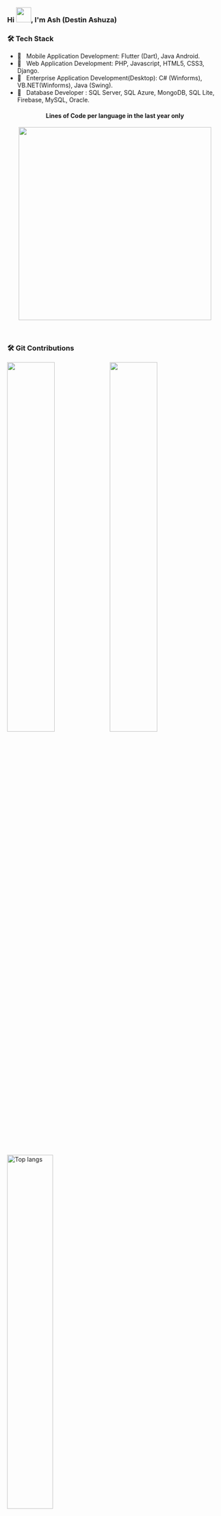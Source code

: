 ### Hi <img src="https://media.giphy.com/media/hvRJCLFzcasrR4ia7z/giphy.gif" width="35">, I'm Ash (Destin Ashuza)

<h3>🛠 Tech Stack</h3>

- 💼 &nbsp; Mobile Application Development: Flutter (Dart), Java Android.
- 💼 &nbsp; Web Application Development: PHP, Javascript, HTML5, CSS3, Django.
- 💼 &nbsp; Enterprise Application Development(Desktop): C# (Winforms), VB.NET(Winforms), Java (Swing).
- 💼 &nbsp; Database Developer : SQL Server, SQL Azure, MongoDB, SQL Lite, Firebase, MySQL, Oracle.
  <br/>

<h4 align="center">Lines of Code per language in the last year only</h4>
<p align="center">
	<img width="450em" src="https://api.githubtrends.io/user/svg/AshDest/langs?time_range=one_year&include_private=True&loc_metric=changed&theme=dark">
</p>
<br/>
<h3><align=center>🛠 Git Contributions</h3>
<img align="left" width="47%" src="https://github-readme-stats.vercel.app/api?username=AshDest&theme=tokyonight" />
<img align="letf" width="47%" src="https://github-readme-stats.vercel.app/api/top-langs/?username=AshDest&theme=tokyonight&layout=compact" />
<br/>

<p>
  <img
    width="46%"
    alt="Top langs"
    src="https://github-readme-streak-stats.herokuapp.com/?user=AshDest&theme=black-ice&hide_border=true&stroke=0000&background=060A0CD0"/>
</p> 
  
<br/>
  
<br/>
<p align="center">
  <img
    align="center"
    width="100%"
    alt="GitHub Streak Stats"
    src="https://github-profile-trophy.vercel.app/?username=AshDest&theme=onedark"
  />
 </p>

[![AshDest's github activity graph](https://activity-graph.herokuapp.com/graph?username=AshDest&bg_color=0D1117&color=5BCDEC&line=5BCDEC&point=FFFFFF&area=true&hide_border=true)](https://github.com/AshDest/github-readme-activity-graph)
<br/>
<br/>
<img src="https://komarev.com/ghpvc/?username=AshDest&label=Profile%20views&color=0e75b6&style=plastic" alt="AshDest" />
